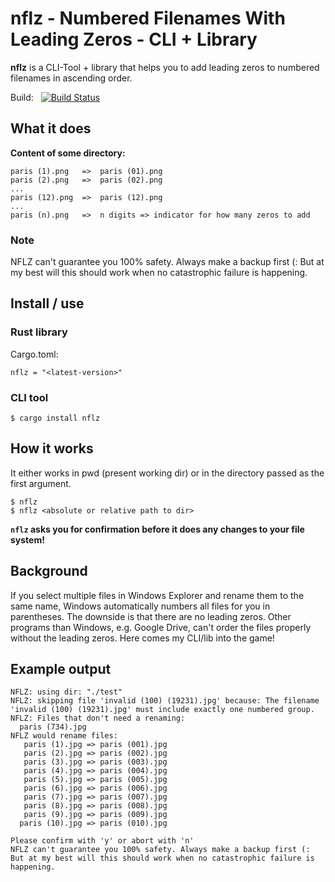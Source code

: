 # nflz - Numbered Filenames With Leading Zeros - CLI + Library
**nflz** is a CLI-Tool + library that helps you to add leading zeros to numbered filenames in ascending order.

Build: &nbsp; [![Build Status](https://travis-ci.com/phip1611/nflz.svg?branch=main)](https://travis-ci.com/phip1611/nflz)

## What it does
**Content of some directory:**
```
paris (1).png   =>  paris (01).png
paris (2).png   =>  paris (02).png
...
paris (12).png  =>  paris (12).png
...
paris (n).png   =>  n digits => indicator for how many zeros to add 
```

### Note
NFLZ can't guarantee you 100% safety. Always make a backup first (:
But at my best will this should work when no catastrophic failure is happening.

## Install / use
### Rust library
Cargo.toml:
```
nflz = "<latest-version>"
```
### CLI tool
`$ cargo install nflz`

## How it works
It either works in pwd (present working dir) or in the directory passed as the first argument.

```
$ nflz
$ nflz <absolute or relative path to dir>
```

**`nflz` asks you for confirmation before it does any changes to your file system!**


## Background
If you select multiple files in Windows Explorer and rename them to the same name, Windows automatically
numbers all files for you in parentheses. The downside is that there are no leading zeros. Other programs than Windows,
e.g. Google Drive, can't order the files properly without the leading zeros. Here comes my CLI/lib into the game!

## Example output
```
NFLZ: using dir: "./test"
NFLZ: skipping file 'invalid (100) (19231).jpg' because: The filename 'invalid (100) (19231).jpg' must include exactly one numbered group.
NFLZ: Files that don't need a renaming:
  paris (734).jpg
NFLZ would rename files:
   paris (1).jpg => paris (001).jpg
   paris (2).jpg => paris (002).jpg
   paris (3).jpg => paris (003).jpg
   paris (4).jpg => paris (004).jpg
   paris (5).jpg => paris (005).jpg
   paris (6).jpg => paris (006).jpg
   paris (7).jpg => paris (007).jpg
   paris (8).jpg => paris (008).jpg
   paris (9).jpg => paris (009).jpg
  paris (10).jpg => paris (010).jpg

Please confirm with 'y' or abort with 'n'
NFLZ can't guarantee you 100% safety. Always make a backup first (:
But at my best will this should work when no catastrophic failure is happening.
```
